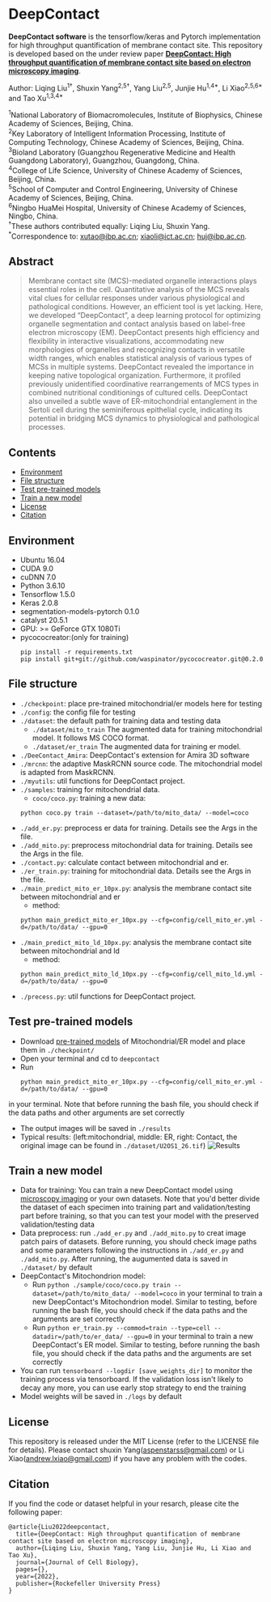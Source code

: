 # DeepContact

**DeepContact software** is the tensorflow/keras and Pytorch implementation for high throughput quantification of membrane contact site. This repository is developed based on the under review paper [**DeepContact: High throughput quantification of membrane contact site based on electron microscopy imaging**](https://).<br>

Author: Liqing Liu<sup>1†</sup>, Shuxin Yang<sup>2,5†</sup>, Yang Liu<sup>2,5</sup>, Junjie Hu<sup>1,4*</sup>, Li Xiao<sup>2,5,6*</sup> and Tao Xu<sup>1,3,4*</sup>

<sup>1</sup>National Laboratory of Biomacromolecules, Institute of Biophysics, Chinese Academy of Sciences, Beijing, China. \
<sup>2</sup>Key Laboratory of Intelligent Information Processing, Institute of Computing Technology, Chinese Academy of Sciences, Beijing, China.\
<sup>3</sup>Bioland Laboratory (Guangzhou Regenerative Medicine and Health Guangdong Laboratory), Guangzhou, Guangdong, China.\
<sup>4</sup>College of Life Science, University of Chinese Academy of Sciences, Beijing, China.\
<sup>5</sup>School of Computer and Control Engineering, University of Chinese Academy of Sciences, Beijing, China.\
<sup>6</sup>Ningbo HuaMei Hospital, University of Chinese Academy of Sciences, Ningbo, China.\
<sup>†</sup>These authors contributed equally: Liqing Liu, Shuxin Yang. \
<sup>*</sup>Correspondence to: xutao@ibp.ac.cn; xiaoli@ict.ac.cn; huj@ibp.ac.cn.

## Abstract
> Membrane contact site (MCS)-mediated organelle interactions plays essential roles in the cell. Quantitative analysis of the MCS reveals vital clues for cellular responses under various physiological and pathological conditions. However, an efficient tool is yet lacking. Here, we developed “DeepContact”, a deep learning protocol for optimizing organelle segmentation and contact analysis based on label-free electron microscopy (EM). DeepContact presents high efficiency and flexibility in interactive visualizations, accommodating new morphologies of organelles and recognizing contacts in versatile width ranges, which enables statistical analysis of various types of MCSs in multiple systems. DeepContact revealed the importance in keeping native topological organization. Furthermore, it profiled previously unidentified coordinative rearrangements of MCS types in combined nutritional conditionings of cultured cells. DeepContact also unveiled a subtle wave of ER-mitochondrial entanglement in the Sertoli cell during the seminiferous epithelial cycle, indicating its potential in bridging MCS dynamics to physiological and pathological processes. 

## Contents
- [Environment](#environment)
- [File structure](#file-structure)
- [Test pre-trained models](#test-pre-trained-models)
- [Train a new model](#train-a-new-model)
- [License](#License)
- [Citation](#citation)

## Environment
- Ubuntu 16.04
- CUDA 9.0
- cuDNN 7.0
- Python 3.6.10
- Tensorflow 1.5.0
- Keras 2.0.8
- segmentation-models-pytorch 0.1.0
- catalyst 20.5.1
- GPU: >= GeForce GTX 1080Ti
- pycococreator:(only for training) 
    ```
    pip install -r requirements.txt
    pip install git+git://github.com/waspinator/pycococreator.git@0.2.0
    ```

## File structure
- `./checkpoint`: place pre-trained mitochondrial/er models here for testing
- `./config`: the config file for testing
- `./dataset`: the default path for training data and testing data
    - `./dataset/mito_train` The augmented data for training mitochondrial model. It follows MS COCO format.
    - `./dataset/er_train` The augmented data for training er model.
- `./DeeContact_Amira`: DeepContact's extension for Amira 3D software
- `./mrcnn`: the adaptive MaskRCNN source code. The mitochondrial model is adapted from MaskRCNN.
- `./myutils`: util functions for DeepContact project.
- `./samples`: training for mitochondrial data.
    - `coco/coco.py`:  training a new data: 
    ```
    python coco.py train --dataset=/path/to/mito_data/ --model=coco
    ```
- `./add_er.py`: preprocess er data for training. Details see the Args in the file.
- `./add_mito.py`: preprocess mitochondrial data for training. Details see the Args in the file.
- `./contact.py`: calculate contact between mitochondrial and er.
- `./er_train.py`: training for mitochondrial data. Details see the Args in the file.
- `./main_predict_mito_er_10px.py`: analysis the membrane contact site between mitochondrial and er
    - method: 
    ```
    python main_predict_mito_er_10px.py --cfg=config/cell_mito_er.yml -d=/path/to/data/ --gpu=0
    ```
- `./main_predict_mito_ld_10px.py`: analysis the membrane contact site between mitochondrial and ld
    - method: 
    ```
    python main_predict_mito_ld_10px.py --cfg=config/cell_mito_ld.yml -d=/path/to/data/ --gpu=0
    ```
- `./precess.py`: util functions for DeepContact project.

## Test pre-trained models
- Download [pre-trained models](https://doi.org/10.6084/m9.figshare.19845940.v1) of Mitochondrial/ER model and place them in `./checkpoint/`
- Open your terminal and cd to `deepcontact`
- Run 
    ```
    python main_predict_mito_er_10px.py --cfg=config/cell_mito_er.yml -d=/path/to/data/ --gpu=0
    ```
 in your terminal. Note that before running the bash file, you should check if the data paths and other arguments are set correctly
- The output images will be saved in `./results`
- Typical results: (left:mitochondrial, middle: ER,  right: Contact, the original image can be found in `./dataset/U2OS1_26.tif`)
![Results](figures/U2OS1_26.png)
<!-- <br>
<p align="center"><img width="800" src="figures/U2OS1_26.png"></p> -->

## Train a new model
- Data for training: You can train a new DeepContact model using [microscopy imaging](https://doi.org/10.6084/m9.figshare.19898404.v1) or your own datasets. Note that you'd better divide the dataset of each specimen into training part and validation/testing part before training, so that you can test your model with the preserved validation/testing data
- Data preprocess: run `./add_er.py` and `./add_mito.py` to creat image patch pairs of datasets. Before running, you should check image paths and some parameters following the instructions in `./add_er.py` and `./add_mito.py`. After running, the augumented data is saved in `./dataset/` by default
- DeepContact's Mitochondrion model:
    - Run `python ./sample/coco/coco.py train --dataset=/path/to/mito_data/ --model=coco` in your terminal to train a new DeepContact's Mitochondrion model. Similar to testing, before running the bash file, you should check if the data paths and the arguments are set correctly
    - Run ``python er_train.py --commod=train --type=cell --datadir=/path/to/er_data/ --gpu=0`` in your terminal to train a new DeepContact's ER model. Similar to testing, before running the bash file, you should check if the data paths and the arguments are set correctly
- You can run `tensorboard --logdir [save_weights_dir]` to monitor the training process via tensorboard. If the validation loss isn't likely to decay any more, you can use early stop strategy to end the training
- Model weights will be saved in `./logs` by default

## License
This repository is released under the MIT License (refer to the LICENSE file for details).
Please contact shuxin Yang(aspenstarss@gmail.com) or Li Xiao(andrew.lxiao@gmail.com) if you have any problem with the codes.

## Citation
If you find the code or dataset helpful in your resarch, please cite the following paper:
```
@article{Liu2022deepcontact,
  title={DeepContact: High throughput quantification of membrane contact site based on electron microscopy imaging},       
  author={Liqing Liu, Shuxin Yang, Yang Liu, Junjie Hu, Li Xiao and Tao Xu},
  journal={Journal of Cell Biology},
  pages={},
  year={2022},
  publisher={Rockefeller University Press}
}
```

